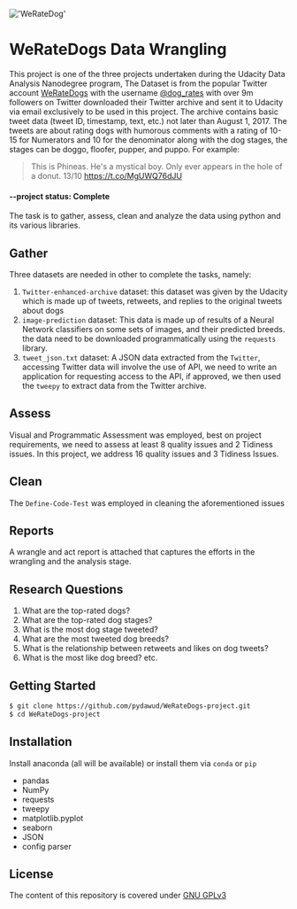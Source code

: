 !['WeRateDog'](../datasets/img.jpg)
# WeRateDogs Data Wrangling
This project is one of the three projects undertaken during the Udacity Data Analysis Nanodegree program, The Dataset is from the popular Twitter account [WeRateDogs](https://en.wikipedia.org/wiki/WeRateDogs) with the username [@dog_rates](https://twitter.com/dog_rates) with over 9m followers on Twitter downloaded their Twitter archive and sent it to Udacity via email exclusively to be used in this project. The archive contains basic tweet data (tweet ID, timestamp, text, etc.) not later than August 1, 2017. The tweets are about rating dogs with humorous comments with a rating of 10-15 for Numerators and 10 for the denominator along with the dog stages, the stages can be doggo, floofer, pupper, and puppo. For example:
> This is Phineas. He's a mystical boy. Only ever appears in the hole of a donut. 13/10 https://t.co/MgUWQ76dJU

#### --project status: Complete
The task is to gather, assess, clean and analyze the data using python and its various libraries.
## Gather
Three datasets are needed in other to complete the tasks, namely:
1. `Twitter-enhanced-archive` dataset: this dataset was given by the Udacity which is made up of tweets, retweets, and replies to the original tweets about dogs
2. `image-prediction` dataset: This data is made up of results of a Neural Network classifiers on some sets of images, and their predicted breeds. the data need to be downloaded programmatically using the `requests` library.
3. `tweet_json.txt` dataset:  A JSON data extracted from the `Twitter`, accessing Twitter data will involve the use of API, we need to write an application for requesting access to the API, if approved, we then used the `tweepy` to extract data from the Twitter archive.
## Assess
Visual and Programmatic Assessment was employed, best on project requirements, we need to assess at least 8 quality issues and 2 Tidiness issues. In this project, we address 16 quality issues and 3 Tidiness Issues.
## Clean
The `Define-Code-Test` was employed in cleaning the aforementioned issues
## Reports
A wrangle and act report is attached that captures the efforts in the wrangling and the analysis stage. 
## Research Questions
1. What are the top-rated dogs?
2. What are the top-rated dog stages?
3. What is the most dog stage tweeted?
4. What are the most tweeted dog breeds?
5. What is the relationship between retweets and likes on dog tweets?
6. What is the most like dog breed? etc.
## Getting Started
```sh
$ git clone https://github.com/pydawud/WeRateDogs-project.git
$ cd WeRateDogs-project
```
## Installation
Install anaconda (all will be available) or install them via `conda` or `pip` 
- pandas
- NumPy
- requests
- tweepy
- matplotlib.pyplot
- seaborn
- JSON
- config parser

## License
The content of this repository is covered under [GNU GPLv3](https://choosealicense.com/licenses/gpl-3.0/)